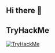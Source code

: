## Hi there 👋

## TryHackMe

[![TryHackMe](https://tryhackme-badges.s3.amazonaws.com/lemaitre.png)](https://tryhackme.com/p/lemaitre)

